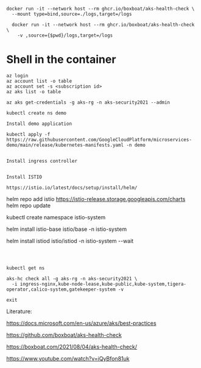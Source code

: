 ```
docker run -it --network host --rm ghcr.io/boxboat/aks-health-check \
  --mount type=bind,source=./logs,target=/logs 

  docker run -it --network host --rm ghcr.io/boxboat/aks-health-check \
    -v ,source={$pwd}/logs,target=/logs  
```

# Shell in the container
```
az login
az account list -o table
az account set -s <subscription id>
az aks list -o table

az aks get-credentials -g aks-rg -n aks-security2021 --admin

kubectl create ns demo

Install demo application

kubectl apply -f https://raw.githubusercontent.com/GoogleCloudPlatform/microservices-demo/main/release/kubernetes-manifests.yaml -n demo 


Install ingress controller


Install ISTIO

https://istio.io/latest/docs/setup/install/helm/

```
helm repo add istio https://istio-release.storage.googleapis.com/charts
helm repo update

kubectl create namespace istio-system

helm install istio-base istio/base -n istio-system

helm install istiod istio/istiod -n istio-system --wait

```



kubectl get ns

aks-hc check all -g aks-rg -n aks-security2021 \
  -i ingress-nginx,kube-node-lease,kube-public,kube-system,tigera-operator,calico-system,gatekeeper-system -v

exit

```

Literature:


https://docs.microsoft.com/en-us/azure/aks/best-practices

https://github.com/boxboat/aks-health-check

https://boxboat.com/2021/08/04/aks-health-check/

https://www.youtube.com/watch?v=iQyBfon81uk


